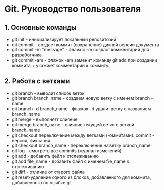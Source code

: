 # Git. Руководство пользователя
## 1. Основные команды
* git init - инициализирует локальный репозиторий
* git commit - создает коммит (сохранение) данной версии документа
* git commit -m "message" - флажок -m создаст комментарий для разработчика
* git commit -am - флажок -am заменит команду git add при создании коммита + укажжет комментарий к коммиту.

## 2. Работа с ветками
* git branch - выводит список веток
* git branch branch_name - создаем новую ветку с именем branch -name
* git branch -d branch_name - флажок -d удалит ветку с названием branch_name
* git merge - выполняет слияние
* git merge branch_name - слияние текущей ветки с веткой branch_name
* git checkout переключение между ветками (коммитами). commit - версия, фиксация.
* git checkout branch_name - переключение на ветку branch_name
* git log - смотреть все commits (журнал изменений)
* git add - добавить файл к отслеживанию
* git add file_name - добавить файл с именем file_name к отслеживанию
* git diff - отличие от старого файла
* git reset-удаление одного из блоков, добавленного для коммита, добавленного по ошибке
git